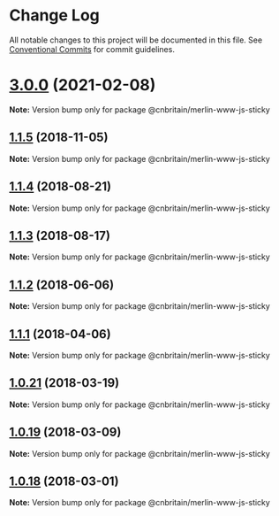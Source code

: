 # Change Log

All notable changes to this project will be documented in this file.
See [Conventional Commits](https://conventionalcommits.org) for commit guidelines.

# [3.0.0](https://github.com/cnduk/merlin-www-components/compare/@cnbritain/merlin-www-js-sticky@3.0.0-alpha.1...@cnbritain/merlin-www-js-sticky@3.0.0) (2021-02-08)

**Note:** Version bump only for package @cnbritain/merlin-www-js-sticky





<a name="1.1.5"></a>
## [1.1.5](https://github.com/cnduk/merlin-www-components/compare/@cnbritain/merlin-www-js-sticky@1.1.4...@cnbritain/merlin-www-js-sticky@1.1.5) (2018-11-05)




**Note:** Version bump only for package @cnbritain/merlin-www-js-sticky

<a name="1.1.4"></a>
## [1.1.4](https://github.com/cnduk/merlin-www-components/compare/@cnbritain/merlin-www-js-sticky@1.1.3...@cnbritain/merlin-www-js-sticky@1.1.4) (2018-08-21)




**Note:** Version bump only for package @cnbritain/merlin-www-js-sticky

<a name="1.1.3"></a>
## [1.1.3](https://github.com/cnduk/merlin-www-components/compare/@cnbritain/merlin-www-js-sticky@1.1.2...@cnbritain/merlin-www-js-sticky@1.1.3) (2018-08-17)




**Note:** Version bump only for package @cnbritain/merlin-www-js-sticky

<a name="1.1.2"></a>
## [1.1.2](https://github.com/cnduk/merlin-www-components/compare/@cnbritain/merlin-www-js-sticky@1.1.1...@cnbritain/merlin-www-js-sticky@1.1.2) (2018-06-06)




**Note:** Version bump only for package @cnbritain/merlin-www-js-sticky

<a name="1.1.1"></a>
## [1.1.1](https://github.com/cnduk/merlin-www-components/compare/@cnbritain/merlin-www-js-sticky@1.1.0...@cnbritain/merlin-www-js-sticky@1.1.1) (2018-04-06)




**Note:** Version bump only for package @cnbritain/merlin-www-js-sticky

<a name="1.0.21"></a>
## [1.0.21](https://github.com/cnduk/merlin-www-components/compare/@cnbritain/merlin-www-js-sticky@1.0.20...@cnbritain/merlin-www-js-sticky@1.0.21) (2018-03-19)




**Note:** Version bump only for package @cnbritain/merlin-www-js-sticky

<a name="1.0.19"></a>
## [1.0.19](https://github.com/cnduk/merlin-www-components/compare/@cnbritain/merlin-www-js-sticky@1.0.18...@cnbritain/merlin-www-js-sticky@1.0.19) (2018-03-09)




**Note:** Version bump only for package @cnbritain/merlin-www-js-sticky

<a name="1.0.18"></a>
## [1.0.18](https://github.com/cnduk/merlin-www-components/compare/@cnbritain/merlin-www-js-sticky@1.0.17...@cnbritain/merlin-www-js-sticky@1.0.18) (2018-03-01)




**Note:** Version bump only for package @cnbritain/merlin-www-js-sticky

